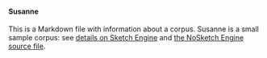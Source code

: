 #### Susanne

This is a Markdown file with information about a corpus. Susanne is a small sample corpus: see [details on Sketch Engine](https://www.sketchengine.eu/susanne-corpus/) and [the NoSketch Engine source file](https://nlp.fi.muni.cz/trac/noske).
